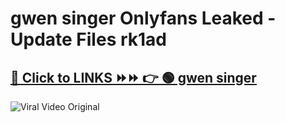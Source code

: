 
 # gwen singer Onlyfans Leaked - Update Files rk1ad

## <h2><a href="https://clipsfans.com/gwen_singer&ref=git">🔗 Click to LINKS ⏩⏩ 👉 🟢 gwen singer </a></h2>

<a href="https://clipsfans.com/gwen_singer&ref=git" rel="nofollow" data-target="animated-image.originalLink"><img src="https://i.ibb.co.com/xMMVF88/686577567.gif" alt="Viral Video Original" style="max-width: 100%; display: inline-block;" data-target="animated-image.originalImage"></a>

